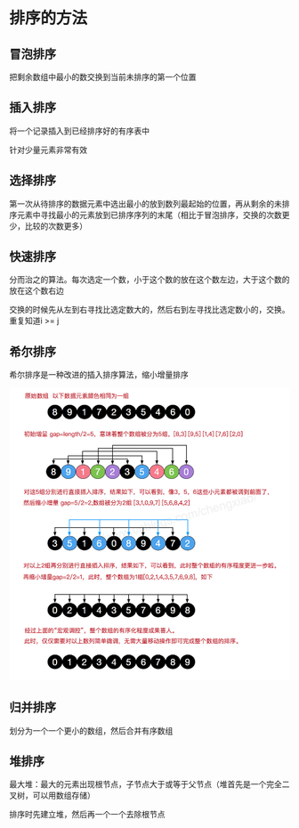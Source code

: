 # 排序的方法

## 冒泡排序

把剩余数组中最小的数交换到当前未排序的第一个位置

## 插入排序

将一个记录插入到已经排序好的有序表中

针对少量元素非常有效

## 选择排序

第一次从待排序的数据元素中选出最小的放到数列最起始的位置，再从剩余的未排序元素中寻找最小的元素放到已排序序列的末尾（相比于冒泡排序，交换的次数更少，比较的次数更多）

## 快速排序

分而治之的算法。每次选定一个数，小于这个数的放在这个数左边，大于这个数的放在这个数右边

交换的时候先从左到右寻找比选定数大的，然后右到左寻找比选定数小的，交换。重复知道i >= j

## 希尔排序

希尔排序是一种改进的插入排序算法，缩小增量排序

![shell](./pic/shell.png)

## 归并排序

划分为一个一个更小的数组，然后合并有序数组

## 堆排序

最大堆：最大的元素出现根节点，子节点大于或等于父节点（堆首先是一个完全二叉树，可以用数组存储）

排序时先建立堆，然后再一个一个去除根节点